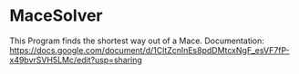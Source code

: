# MaceSolver
This Program finds the shortest way out of a Mace.
Documentation: https://docs.google.com/document/d/1CltZcnlnEs8pdDMtcxNgF_esVF7fP-x49bvrSVH5LMc/edit?usp=sharing
